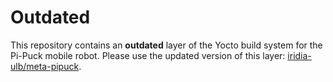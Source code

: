 # Outdated
This repository contains an **outdated** layer of the Yocto build system for the Pi-Puck mobile robot. Please use the updated version of this layer:
[iridia-ulb/meta-pipuck](https://github.com/iridia-ulb/meta-pipuck).
